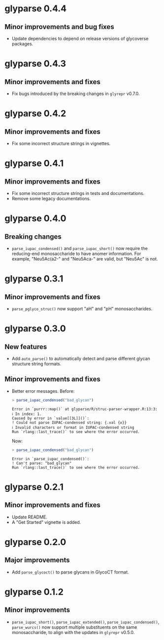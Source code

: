 # glyparse 0.4.4

## Minor improvements and bug fixes

* Update dependencies to depend on release versions of glycoverse packages.

# glyparse 0.4.3

## Minor improvements and fixes

* Fix bugs introduced by the breaking changes in `glyrepr` v0.7.0.

# glyparse 0.4.2

## Minor improvements and fixes

* Fix some incorrect structure strings in vignettes.

# glyparse 0.4.1

## Minor improvements and fixes

* Fix some incorrect structure strings in tests and documentations.
* Remove some legacy documentations.

# glyparse 0.4.0

## Breaking changes

* `parse_iupac_condensed()` and `parse_iupac_short()` now require the reducing-end monosaccharide to have anomer information. For example, "Neu5Ac(a2-" and "Neu5Aca-" are valid, but "Neu5Ac" is not.

# glyparse 0.3.1

## Minor improvements and fixes

* `parse_pglyco_struc()` now support "aH" and "pH" monosaccharides.

# glyparse 0.3.0

## New features

* Add `auto_parse()` to automatically detect and parse different glycan structure string formats.

## Minor improvements and fixes

* Better error messages.
  Before:
  ```r
  > parse_iupac_condensed("bad_glycan")
  ```
  ```
  Error in `purrr::map()` at glyparse/R/struc-parser-wrapper.R:13:3:
  ℹ In index: 1.
  Caused by error in `value[[3L]]()`:
  ! Could not parse IUPAC-condensed string: {.val {x}}
  ℹ Invalid characters or format in IUPAC-condensed string
  Run `rlang::last_trace()` to see where the error occurred.
  ```
  Now:
  ```r
  > parse_iupac_condensed("bad_glycan")
  ```
  ```
  Error in `parse_iupac_condensed()`:
  ! Can't parse: "bad_glycan"
  Run `rlang::last_trace()` to see where the error occurred.
  ```

# glyparse 0.2.1

## Minor improvements and fixes

* Update README.
* A "Get Started" vignette is added.

# glyparse 0.2.0

## Major improvements

* Add `parse_glycoct()` to parse glycans in GlycoCT format.

# glyparse 0.1.2

## Minor improvements

* `parse_iupac_short()`, `parse_iupac_extended()`, `parse_iupac_condensed()`,
  `parse_wurcs()` now support multiple substituents on the same monosaccharide,
  to align with the updates in `glyrepr` v0.5.0.
